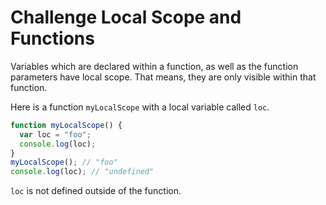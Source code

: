 # Challenge Local Scope and Functions

Variables which are declared within a function, as well as the function parameters have local scope. That means, they are only visible within that function.

Here is a function `myLocalScope` with a local variable called `loc`.

```javascript
function myLocalScope() {
  var loc = "foo";
  console.log(loc);
}
myLocalScope(); // "foo"
console.log(loc); // "undefined"
```

`loc` is not defined outside of the function.
